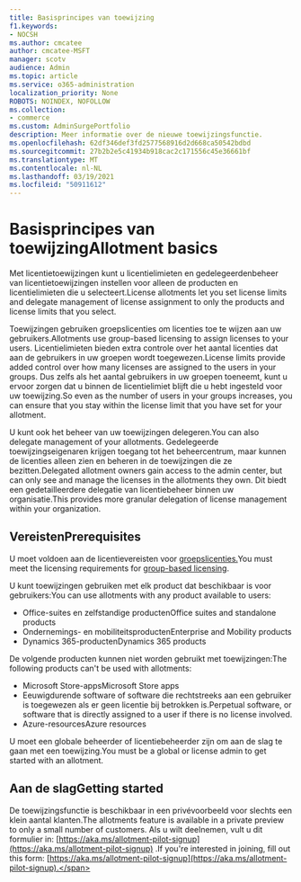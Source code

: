 ```yaml
---
title: Basisprincipes van toewijzing
f1.keywords:
- NOCSH
ms.author: cmcatee
author: cmcatee-MSFT
manager: scotv
audience: Admin
ms.topic: article
ms.service: o365-administration
localization_priority: None
ROBOTS: NOINDEX, NOFOLLOW
ms.collection:
- commerce
ms.custom: AdminSurgePortfolio
description: Meer informatie over de nieuwe toewijzingsfunctie.
ms.openlocfilehash: 62df346def3fd2577568916d2d668ca50542bdbd
ms.sourcegitcommit: 27b2b2e5c41934b918cac2c171556c45e36661bf
ms.translationtype: MT
ms.contentlocale: nl-NL
ms.lasthandoff: 03/19/2021
ms.locfileid: "50911612"
---
```

# <a name="allotment-basics"></a><span data-ttu-id="54818-103">Basisprincipes van toewijzing</span><span class="sxs-lookup"><span data-stu-id="54818-103">Allotment basics</span></span>

<span data-ttu-id="54818-104">Met licentietoewijzingen kunt u licentielimieten en gedelegeerdenbeheer van licentietoewijzingen instellen voor alleen de producten en licentielimieten die u selecteert.</span><span class="sxs-lookup"><span data-stu-id="54818-104">License allotments let you set license limits and delegate management of license assignment to only the products and license limits that you select.</span></span>

<span data-ttu-id="54818-105">Toewijzingen gebruiken groepslicenties om licenties toe te wijzen aan uw gebruikers.</span><span class="sxs-lookup"><span data-stu-id="54818-105">Allotments use group-based licensing to assign licenses to your users.</span></span> <span data-ttu-id="54818-106">Licentielimieten bieden extra controle over het aantal licenties dat aan de gebruikers in uw groepen wordt toegewezen.</span><span class="sxs-lookup"><span data-stu-id="54818-106">License limits provide added control over how many licenses are assigned to the users in your groups.</span></span> <span data-ttu-id="54818-107">Dus zelfs als het aantal gebruikers in uw groepen toeneemt, kunt u ervoor zorgen dat u binnen de licentielimiet blijft die u hebt ingesteld voor uw toewijzing.</span><span class="sxs-lookup"><span data-stu-id="54818-107">So even as the number of users in your groups increases, you can ensure that you stay within the license limit that you have set for your allotment.</span></span>

<span data-ttu-id="54818-108">U kunt ook het beheer van uw toewijzingen delegeren.</span><span class="sxs-lookup"><span data-stu-id="54818-108">You can also delegate management of your allotments.</span></span> <span data-ttu-id="54818-109">Gedelegeerde toewijzingseigenaren krijgen toegang tot het beheercentrum, maar kunnen de licenties alleen zien en beheren in de toewijzingen die ze bezitten.</span><span class="sxs-lookup"><span data-stu-id="54818-109">Delegated allotment owners gain access to the admin center, but can only see and manage the licenses in the allotments they own.</span></span> <span data-ttu-id="54818-110">Dit biedt een gedetailleerdere delegatie van licentiebeheer binnen uw organisatie.</span><span class="sxs-lookup"><span data-stu-id="54818-110">This provides more granular delegation of license management within your organization.</span></span>

## <a name="prerequisites"></a><span data-ttu-id="54818-111">Vereisten</span><span class="sxs-lookup"><span data-stu-id="54818-111">Prerequisites</span></span>

<span data-ttu-id="54818-112">U moet voldoen aan de licentievereisten voor [groepslicenties.](/azure/active-directory/fundamentals/active-directory-licensing-whatis-azure-portal#licensing-requirements)</span><span class="sxs-lookup"><span data-stu-id="54818-112">You must meet the licensing requirements for [group-based licensing](/azure/active-directory/fundamentals/active-directory-licensing-whatis-azure-portal#licensing-requirements).</span></span>

<span data-ttu-id="54818-113">U kunt toewijzingen gebruiken met elk product dat beschikbaar is voor gebruikers:</span><span class="sxs-lookup"><span data-stu-id="54818-113">You can use allotments with any product available to users:</span></span>

- <span data-ttu-id="54818-114">Office-suites en zelfstandige producten</span><span class="sxs-lookup"><span data-stu-id="54818-114">Office suites and standalone products</span></span>
- <span data-ttu-id="54818-115">Ondernemings- en mobiliteitsproducten</span><span class="sxs-lookup"><span data-stu-id="54818-115">Enterprise and Mobility products</span></span>
- <span data-ttu-id="54818-116">Dynamics 365-producten</span><span class="sxs-lookup"><span data-stu-id="54818-116">Dynamics 365 products</span></span>

<span data-ttu-id="54818-117">De volgende producten kunnen niet worden gebruikt met toewijzingen:</span><span class="sxs-lookup"><span data-stu-id="54818-117">The following products can't be used with allotments:</span></span>

- <span data-ttu-id="54818-118">Microsoft Store-apps</span><span class="sxs-lookup"><span data-stu-id="54818-118">Microsoft Store apps</span></span>
- <span data-ttu-id="54818-119">Eeuwigdurende software of software die rechtstreeks aan een gebruiker is toegewezen als er geen licentie bij betrokken is.</span><span class="sxs-lookup"><span data-stu-id="54818-119">Perpetual software, or software that is directly assigned to a user if there is no license involved.</span></span>
- <span data-ttu-id="54818-120">Azure-resources</span><span class="sxs-lookup"><span data-stu-id="54818-120">Azure resources</span></span>

<span data-ttu-id="54818-121">U moet een globale beheerder of licentiebeheerder zijn om aan de slag te gaan met een toewijzing.</span><span class="sxs-lookup"><span data-stu-id="54818-121">You must be a global or license admin to get started with an allotment.</span></span>

## <a name="getting-started"></a><span data-ttu-id="54818-122">Aan de slag</span><span class="sxs-lookup"><span data-stu-id="54818-122">Getting started</span></span>

<span data-ttu-id="54818-123">De toewijzingsfunctie is beschikbaar in een privévoorbeeld voor slechts een klein aantal klanten.</span><span class="sxs-lookup"><span data-stu-id="54818-123">The allotments feature is available in a private preview to only a small number of customers.</span></span> <span data-ttu-id="54818-124">Als u wilt deelnemen, vult u dit formulier in: [https://aka.ms/allotment-pilot-signup](https://aka.ms/allotment-pilot-signup) .</span><span class="sxs-lookup"><span data-stu-id="54818-124">If you're interested in joining, fill out this form: [https://aka.ms/allotment-pilot-signup](https://aka.ms/allotment-pilot-signup).</span></span>